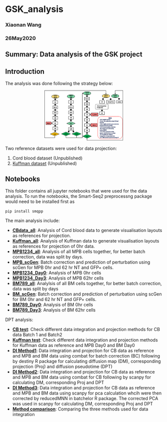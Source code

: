 # GSK_analysis
### Xiaonan Wang
### 26May2020
## Summary: Data analysis of the GSK project

## Introduction 
The analysis was done following the strategy below:

<p align="center"><img src="figures/schematic_view.png" alt="schematic" width="50%"></p>

Two reference datasets were used for data projection:
  1. Cord blood dataset (Unpublished)
  2. [Kuffman dataset](https://github.com/andygxzeng/HSC_Pseudotime/blob/master/scRNA_HSC_denoising.ipynb) (Unpublished)

## Notebooks
This folder contains all jupyter notebooks that were used for the data analysis. To run the notebooks, the Smart-Seq2 preprocessng package would need to be installed first as

    pip install smqpp
  
The main analysis include:
  - <ins>**[CBdata_all](https://github.com/SharonWang/GSK_analysis/blob/master/Notebooks/CBdata_all.ipynb)**</ins>: Analysis of Cord blood data to generate visualisation layouts as references for projection.
  - <ins>**[Kuffman_all](https://github.com/SharonWang/GSK_analysis/blob/master/Notebooks/Kuffman_all.ipynb)**</ins>: Analysis of Kuffman data to generate visualisation layouts as references for projection of 0hr data.
  - <ins>**[MPB1234_all](https://github.com/SharonWang/GSK_analysis/blob/master/Notebooks/MPB1234_all.ipynb)**</ins>: Analysis of all MPB cells together, for better batch correction, data was split by days.
  - <ins>**[MPB_scGen](https://github.com/SharonWang/GSK_analysis/blob/master/Notebooks/MPB_scGen.ipynb)**</ins>: Batch correction and prediction of perturbation using scGen for MPB 0hr and 62 hr NT and GFP+ cells.
  - <ins>**[MPB1234_Day0](https://github.com/SharonWang/GSK_analysis/blob/master/Notebooks/MPB1234_Day0.ipynb)**</ins>: Analysis of MPB 0hr cells
  - <ins>**[MPB1234_Day3](https://github.com/SharonWang/GSK_analysis/blob/master/Notebooks/MPB1234_Day3.ipynb)**</ins>: Analysis of MPB 62hr cells
  - <ins>**[BM789_all](https://github.com/SharonWang/GSK_analysis/blob/master/Notebooks/BM789_all.ipynb)**</ins>: Analylsis of all BM cells together, for better batch correction, data was split by days
  - <ins>**[BM_scGen](https://github.com/SharonWang/GSK_analysis/blob/master/Notebooks/BM_scGen.ipynb)**</ins>: Batch correction and prediction of perturbation using scGen for BM 0hr and 62 hr NT and GFP+ cells.
  - <ins>**[BM789_Day0](https://github.com/SharonWang/GSK_analysis/blob/master/Notebooks/BM789_Day0.ipynb)**</ins>: Analysis of BM 0hr cells
  - <ins>**[BM789_Day3](https://github.com/SharonWang/GSK_analysis/blob/master/Notebooks/BM789_Day3.ipynb)**</ins>: Analysis of BM 62hr cells
  
DPT analysis:
- <ins>**[CB test](https://github.com/SharonWang/GSK_analysis/blob/master/DPT_Notebooks/CBtest.ipynb)**</ins>: Check different data integration and projection methods for CB data Batch 1 and Batch2
- <ins>**[Kuffman test](https://github.com/SharonWang/GSK_analysis/blob/master/DPT_Notebooks/Kuffman_test.ipynb)**</ins>: Check different data integration and projection methods for Kuffman data as reference and MPB Day0 and BM Day0
- <ins>**[DI Method1](https://github.com/SharonWang/GSK_analysis/blob/master/DPT_Notebooks/combat_R.ipynb)**</ins>: Data integration and projection for CB data as reference and MPB and BM data using combat for batch correction (BC) following by destiny R package for calculating diffusion map (DM), corresponding projection (Proj) and diffusion pseudotime (DPT)
- <ins>**[DI Method2](https://github.com/SharonWang/GSK_analysis/blob/master/DPT_Notebooks/combat_scanpy.ipynb)**</ins>: Data integration and projection for CB data as reference and MPB and BM data using combat for CB following by scanpy for calculating DM, corresponding Proj and DPT
- <ins>**[DI Method3](https://github.com/SharonWang/GSK_analysis/blob/master/DPT_Notebooks/fastMNN_scanpy.ipynb)**</ins>: Data integration and projection for CB data as reference and MPB and BM data using scanpy for pca calculation whcih were then corrected by reducedMNN in batchelor R package. The corrected PCA was used in scanpy for calculating DM, corresponding Proj and DPT
- <ins>**[Method comparison](https://github.com/SharonWang/GSK_analysis/blob/master/DPT_Notebooks/Make_comparison.ipynb)**</ins>: Comparing the three methods used for data integration
